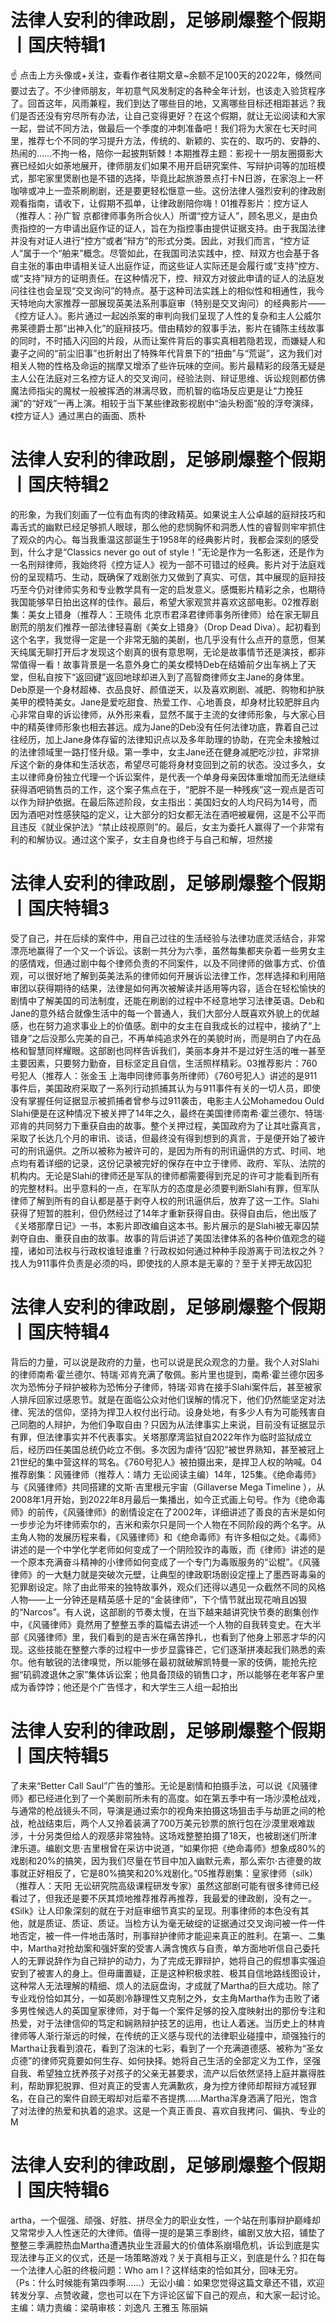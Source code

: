 # 法律人安利的律政剧，足够刷爆整个假期丨国庆特辑1

☝ 点击上方头像或+关注，查看作者往期文章~余额不足100天的2022年，倏然间要过去了。不少律师朋友，年初意气风发制定的各种全年计划，也该走入验货程序了。回首这年，风雨兼程，我们到达了哪些目的地，又离哪些目标还相距甚远？我们是否还没有穷尽所有办法，让自己变得更好？在这个假期，就让无讼阅读和大家一起，尝试不同方法，做最后一个季度的冲刺准备吧！我们将为大家在七天时间里，推荐七个不同的学习提升方法，传统的、新颖的、实在的、取巧的、安静的、热闹的……不拘一格，陪你一起披荆斩棘！本期推荐主题：影视十一朋友圈摄影大赛已经如火如荼地展开，律师朋友们如果不用开启研究案件、写辩护词等的加班模式，那宅家里煲剧也是不错的选择，毕竟比起旅游景点打卡N日游，在家泡上一杯咖啡或冲上一壶茶刷刷剧，还是要更轻松惬意一些。这份法律人强烈安利的律政剧观看指南，请收下，让假期不孤单，让律政剧陪你嗨！01推荐影片：控方证人（推荐人：孙广智 京都律师事务所合伙人）所谓“控方证人”，顾名思义，是由负责指控的一方申请出庭作证的证人，旨在为指控事由提供证据支持。由于我国法律并没有对证人进行“控方”或者“辩方”的形式分类。因此，对我们而言，“控方证人”属于一个“舶来”概念。尽管如此，在我国司法实践中，控、辩双方也会基于各自主张的事由申请相关证人出庭作证，而这些证人实际还是会履行或“支持”控方、或“支持”辩方的证明责任。在这种情况下，控、辩双方对彼此申请的证人的法庭发问往往也会呈现“交叉询问”的特点。基于这种司法实践上的相似性和相通性，我今天特地向大家推荐一部展现英美法系刑事庭审（特别是交叉询问）的经典影片——《控方证人》。影片通过一起凶杀案的审判向我们呈现了人性的复杂和主人公威尔弗莱德爵士那“出神入化”的庭辩技巧。借由精妙的叙事手法，影片在铺陈主线故事的同时，不时插入闪回的片段，从而让案件背后的事实真相若隐若现，而嫌疑人和妻子之间的“前尘旧事”也折射出了特殊年代背景下的“扭曲”与“荒诞”，这为我们对相关人物的性格及命运的揣摩又增添了些许玩味的空间。影片最精彩的段落无疑是主人公在法庭对三名控方证人的交叉询问，经验法则、辩证思维、诉讼规则都仿佛魔法师指尖的魔杖一般被挥洒的淋漓尽致，而机智的临场反应更是让“力挽狂澜”的“好戏”一再上演。相较于当下某些律政影视剧中“油头粉面”般的浮夸演绎，《控方证人》通过黑白的画面、质朴

# 法律人安利的律政剧，足够刷爆整个假期丨国庆特辑2

的形象，为我们刻画了一位有血有肉的律政精英。如果说主人公卓越的庭辩技巧和毒舌式的幽默已经足够抓人眼球，那么他的悲悯胸怀和洞悉人性的睿智则牢牢抓住了观众的内心。每当我重温这部诞生于1958年的经典影片时，我都会深刻的感受到，什么才是“Classics never go out of style！”无论是作为一名影迷，还是作为一名刑辩律师，我始终将《控方证人》视为一部不可错过的经典。影片对于法庭戏份的呈现精巧、生动，既确保了戏剧张力又做到了真实、可信，其中展现的庭辩技巧至今仍对律师实务和专业教学具有一定的启发意义。感慨影片精彩之余，也期待我国能够早日拍出这样的佳作。最后，希望大家观赏并喜欢这部电影。02推荐剧集：美女上错身（推荐人：王晓伟 北京市君泽君律师事务所律师）给在家无聊且剧荒的朋友们推荐一部法律轻喜剧《美女上错身》（Drop Dead Diva）。起初看到这个名字，我觉得一定是一个非常无脑的美剧，也几乎没有什么点开的意愿，但某天纯属无聊打开后才发现这个剧真的很有意思啊，无论是故事情节还是演技，都非常值得一看！故事背景是一名意外身亡的美女模特Deb在结婚前夕出车祸上了天堂，但私自按下“返回键”返回地球却进入到了高智商律师女主Jane的身体里。Deb原是一个身材超棒、衣品良好、颜值逆天，以及喜欢刷剧、减肥、购物和护肤美甲的模特美女。Jane是爱吃甜食、热爱工作、心地善良，却身材比较肥胖且内心非常自卑的诉讼律师，从外形来看，显然不属于主流的女律师形象，与大家心目中的精英律师形象也相去甚远。成为Jane的Deb没有任何法律功底，靠着自己过往经历，加上Jane身体存留的法律知识点以及多年助理的协助，在完全未接触过的法律领域里一路打怪升级。第一季中，女主Jane还在健身减肥吃沙拉，非常排斥这个新的身体和生活状态，希望尽可能将身材变回到之前的状态。没过多久，女主以律师身份独立代理一个诉讼案件，是代表一个单身母亲因体重增加而无法继续获得酒吧销售员的工作，这个案子焦点在于，“肥胖不是一种残疾”这一观点是否可以作为辩护依据。在最后陈述阶段，女主指出：美国妇女的人均尺码为14号，而因为酒吧对性感狭隘的定义，让大部分的妇女都无法在酒吧被雇佣，这是不公平而且违反《就业保护法》“禁止歧视原则”的。最后，女主为委托人赢得了一个非常有利的和解协议。通过这个案子，女主自身也终于与自己和解，坦然接

# 法律人安利的律政剧，足够刷爆整个假期丨国庆特辑3

受了自己，并在后续的案件中，用自己过往的生活经验与法律功底灵活结合，非常漂亮地赢得了一个又一个诉讼。该剧一共分为六季，虽然每集都夹杂着一些男女主的感情戏，但通过剧中每个律师负责的不同案件，以及不同律师的做事方式、价值观，可以很好地了解到英美法系的律师如何开展诉讼法律工作，怎样选择和利用陪审团以获得期待的结果，法律是如何再次被解读并适用等内容，适合在轻松愉快的剧情中了解美国的司法制度，还能在刷剧的过程中不经意地学习法律英语。Deb和Jane的意外结合就像生活中的每一个普通人，我们大部分人既喜欢外貌上的优越感，也在努力追求事业上的价值感。剧中的女主在自我成长的过程中，接纳了“上错身”之后没那么完美的自己，不再单纯追求外在的美貌时尚，而是明白了内在品格和智慧同样耀眼。这部剧也同样告诉我们，美丽本身并不是过好生活的唯一甚至主要因素，只要努力勤奋，目标坚定且自信，生活照样精彩。03推荐影片：760号犯人（推荐人：张金玉 上海申同律师事务所律师）《760号犯人》讲述的是911事件后，美国政府采取了一系列行动抓捕其认为与911事件有关的一切人员，即使没有掌握任何证据显示被抓捕者曾参与过911袭击，电影主人公Mohamedou Ould Slahi便是在这种情况下被关押了14年之久，最终在美国律师南希·霍兰德尔、特瑞·邓肯的共同努力下重获自由的故事。整个关押过程，美国政府为了让其吐露真言，采取了长达几个月的审讯、谈话，但最终没有得到想到的真言，于是便开始了被许可的刑讯逼供。之所以被称为被许可的，是因为所有的刑讯逼供的方式、时间、地点均有着详细的记录，这份记录被完好的保存在中立于律师、政府、军队、法院的机构内。无论是Slahi的律师还是军队的律师都需要得到充足的许可才能看到所有的完整材料。出乎意料的一点，在军队方的态度是必须要判断Slahi有罪，但军队律师了解到所有的自认都是基于剥夺人权的刑讯逼供后，放弃了这一工作。Slahi获得了短暂的胜利，但仍然经过了14年才重新获得自由。获得自由后，他出版了《关塔那摩日记》一书，本影片即改编自这本书。影片展示的是Slahi被无辜囚禁剥夺自由、重获自由的故事。故事的背后讲述了美国法律体系的各种价值观念的碰撞，诸如司法权与行政权谁轻谁重？行政权如何通过种种手段游离于司法权之外？找人为911事件负责是必须的吗，即使找的人原本是无辜的？至于关押无故囚犯

# 法律人安利的律政剧，足够刷爆整个假期丨国庆特辑4

背后的力量，可以说是政府的力量，也可以说是民众观念的力量。我个人对Slahi的律师南希·霍兰德尔、特瑞·邓肯充满了敬佩。影片里也提到，南希·霍兰德尔因多次为恐怖分子辩护被称为恐怖分子律师，特瑞·邓肯在接手Slahi案件后，甚至被家人排斥回家过感恩节。就是在面临公众对他们误解的情况下，他们仍然能坚定对法律、宪法的信仰，坚持为捍卫人权付出行动。设身处地，有多少人有为可能残害自己同胞的人辩护，为他们争取自由？只因为从法律事实上来说，目前没有证据显示有罪，但法律事实并不代表事实。关塔那摩湾监狱自2022年作为临时监狱成立后，经历四任美国总统仍屹立不倒。多次因为虐待“囚犯”被世界熟知，甚至被冠上21世纪的集中营这样的骂名。《760号犯人》被拍摄出来，是捍卫人权的呐喊。04推荐剧集：风骚律师（推荐人：靖力 无讼阅读主编）14年，125集。《绝命毒师》与《风骚律师》共同搭建的文斯·吉里根元宇宙（Gillaverse Mega Timeline ），从2008年1月开始，到2022年8月最后一集播出，如今正式画上句号。作为《绝命毒师》的前传，《风骚律师》的剧情设定在了2002年，详细讲述了善良的吉米是如何一步步沦为坏律师索尔的，吉米和索尔只是同一个人物在不同阶段的两个名字。从主角人物的发展历程来看，《风骚律师》和《绝命毒师》有许多相似之处。《毒师》讲述的是一个中学化学老师如何变成了一个阴险狡诈的毒贩，而《律师》讲述的是一个原本充满奋斗精神的小律师如何变成了一个专门为毒贩服务的“讼棍”。《风骚律师》的一大魅力就是突破次元壁，让典型的律政职场剧设定撞上了墨西哥毒枭的犯罪剧设定。除了由此带来的独特故事外，观众们还得以遇见一众截然不同的风格人物——上一分钟还是精英感十足的“金装律师”，下个情节就出现花哨且凶狠的“Narcos”。有人说，这部剧的节奏太慢，在当下越来越讲究快节奏的剧集创作中，《风骚律师》竟然用了整整五季的篇幅去讲述一个人物的自我转变史。在大半部《风骚律师》里，我们看到的是吉米在痛苦挣扎，也看到了他身上邪恶才华的闪现。这些技能在整整六季的过程中一步步显露锋芒，它们逐渐拼凑起我们熟悉的索尔。他有敏锐的法律嗅觉，所以能够在最初就破解凯特曼一家的伎俩，能抢先挖掘“矶鹞渡退休之家”集体诉讼案；他具备顶级的销售口才，所以能够在老年客户里成为香饽饽；他还是个广告怪才，和大学生三人组一起拍出

# 法律人安利的律政剧，足够刷爆整个假期丨国庆特辑5

了未来“Better Call Saul”广告的雏形。无论是剧情和拍摄手法，可以说《风骚律师》都已经进化到了一个美剧前所未有的高度。如在第五季中有一场沙漠枪战戏，与通常的枪战镜头不同，导演是通过索尔的视角来拍摄这场狙击手与劫匪之间的枪战，枪战结束后，两个人又拎着装满了700万美元钞票的旅行包在沙漠里艰难跋涉，十分另类但给人的观感非常独特。这场戏整整拍摄了18天，也被剧迷们所津津乐道。编剧文思·吉里根曾在采访中说道，“如果你把《绝命毒师》想象成80%的戏剧和20%的搞笑，因为我们尽量在节目中加入幽默元素，那么索尔·古德曼的故事就正好相反了，它是80%搞笑和20%戏剧化。”05推荐剧集：皇家律师（silk）（推荐人：天阳 无讼研究院高级课程研发专家）虽然这部剧可能有很多律师已经看过了，但我还是要不厌其烦地推荐推荐再推荐，我最爱的律政剧，没有之一。《Silk》让人印象深刻的就在于对庭审细节真实的呈现。刑事律师的本色没有其他，就是质证、质证、质证。当检方认为毫无破绽的证据通过交叉询问被一件一件地否定，被一件一件地击落时，刑事辩护律师才能迎来真正的胜利。在第一、二集中，Martha对抢劫案和强奸案的受害人满含愧疚与自责，单方面地听信自己委托人的无罪说辞作为自己辩护的动力，为了完成无罪辩护，她将自己的假想事实强迫安到了被害人的身上。但毋庸置疑，正是这种积极求胜、极其自信地路线图设计，这种常人无法理解的精细、烦人的法庭盘询，才成就了Martha的巨大成功。除了专业戏份恰如其分，一如英剧冷静理性又克制之外，女主角Martha作为击败了诸多男性候选人的英国皇家律师，对于每一个案件足够的投入度映射出的那份专注和热爱，对于法律信仰的笃定和娴熟辩护技艺的运用，也让人着迷。当历史上的林肯律师等人渐行渐远的时候，在传统的正义感与现代的法律职业碰撞中，顽强独行的Martha让我看到浪花，看到了泡沫的七彩，看到了一个充满道德感、被称为“圣女贞德”的律师究竟要如何生存、如何抉择。她将自己生活的全部定义为工作，坚强自我、希望独立抚养孩子对孩子的父亲无甚要求，流产以后依然坚持上庭并赢得胜利，帮助罪犯脱罪、但对真正的受害人充满歉疚，身为控方律师却帮辩方减轻罪名，在自己的案件自顾无暇却对后辈不吝提携……Martha浑身洒满了阳光，饱含了对法律的热爱和执着的追求。这是一个真正善良、喜欢自我拷问、偏执、专业的M

# 法律人安利的律政剧，足够刷爆整个假期丨国庆特辑6

artha，一个倔强、顽强、好胜、拼尽全力的职业女性，一个站在刑事辩护巅峰却又常常步入人性迷茫的大律师。值得一提的是第三季剧终，编剧又放大招，铺垫了整整三季满腔热血Martha遭遇执业生涯最大的价值体系崩塌危机，诉讼到底是实现法律与正义的仪式，还是一场策略游戏？关于真相与正义，到底是什么？扣在每一个法律人心脏的终极问题：Who am I？这样结束的恰如其分，回味无穷。（Ps：什么时候能有第四季啊……）无讼小编：如果您觉得这篇文章还不错，欢迎转发分享、点赞收藏，您也可以在下方评论区留下自己的观点，和大家一起讨论。主编：靖力责编：梁萌审核：刘逸凡 王雅玉 陈丽娟

